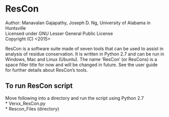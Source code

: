 # ResCon

Author: Manavalan Gajapathy, Joseph D. Ng, University of Alabama in Huntsville<br />
Licensed under GNU Lesser General Public License<br />
Copyright (C) <2015><br />

ResCon is a software suite made of seven tools that can be used to assist in analysis of
residue conservation. It is written in Python 2.7 and can be run in Windows, Mac and Linux (Ubuntu).
The name ‘ResCon’ (or ResCons) is a space filler title for now and will be changed in future.
See the user guide for further details about ResCon’s tools.<br />


## To run ResCon script
Move following into a directory and run the script using Python 2.7<br />
    * Verxx_ResCon.py<br />
	* Rescon_Files (directory)<br />
